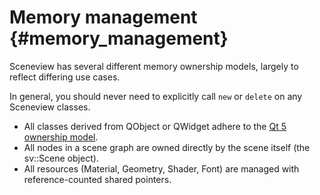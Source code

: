 Memory management {#memory_management}
========

Sceneview has several different memory ownership models, largely to reflect
differing use cases.

In general, you should never need to explicitly call `new` or `delete` on any
Sceneview classes.

- All classes derived from QObject or QWidget adhere to the [Qt 5 ownership
  model](http://doc.qt.io/qt-5/objecttrees.html).
- All nodes in a scene graph are owned directly by the scene itself (the
  sv::Scene object).
- All resources (Material, Geometry, Shader, Font) are managed with
  reference-counted shared pointers.
